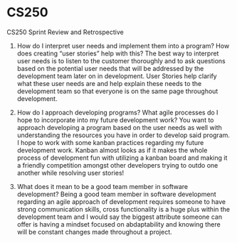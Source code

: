 # CS250
CS250 Sprint Review and Retrospective


   1. How do I interpret user needs and implement them into a program? How does creating “user stories” help with this?
      The best way to interpret user needs is to listen to the customer thoroughly and to ask questions based on the potential user needs that will be addressed by the development team later on in development. User Stories help clarify what these user needs are and help explain these needs to the development team so that everyone is on the same page throughout development.  
    
    
   2. How do I approach developing programs? What agile processes do I hope to incorporate into my future development work?
      You want to approach developing a program based on the user needs as well with understanding the resources you have in order to develop said program. I hope to work with some kanban practices regarding my future development work. Kanban almost looks as if it makes the whole process of development fun with utilizing a kanban board and making it a friendly competition amongst other developers trying to outdo one another while resolving user stories! 
   
   3. What does it mean to be a good team member in software development?
      Being a good team member in software development regarding an agile approach of development requires someone to have strong communication skills, cross functionality is a huge plus within the development team and I would say the biggest attribute someone can offer is having a mindset focused on abdaptability and knowing there will be constant changes made throughout a project.

